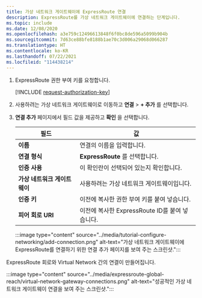 ```yaml
---
title: 가상 네트워크 게이트웨이에 ExpressRoute 연결
description: ExpressRoute를 가상 네트워크 게이트웨이에 연결하는 단계입니다.
ms.topic: include
ms.date: 12/08/2020
ms.openlocfilehash: a3e759c12496613848f6f0bc8de596a5099b904b
ms.sourcegitcommit: 7d63ce88bfe8188b1ae70c3d006a29068d066287
ms.translationtype: HT
ms.contentlocale: ko-KR
ms.lasthandoff: 07/22/2021
ms.locfileid: "114438214"
---
```

<!-- Used in deploy-azure-vmware-solution.md and tutorial-configure-networking.md -->


1. ExpressRoute 권한 부여 키를 요청합니다.

   [!INCLUDE [request-authorization-key](request-authorization-key.md)]

1. 사용하려는 가상 네트워크 게이트웨이로 이동하고 **연결** >  **+ 추가** 를 선택합니다.

1. **연결 추가** 페이지에서 필드 값을 제공하고 **확인** 을 선택합니다. 

   | 필드 | 값 |
   | --- | --- |
   | **이름**  | 연결의 이름을 입력합니다.  |
   | **연결 형식**  | **ExpressRoute** 를 선택합니다.  |
   | **인증 사용**  | 이 확인란이 선택되어 있는지 확인합니다.  |
   | **가상 네트워크 게이트웨이** | 사용하려는 가상 네트워크 게이트웨이입니다.  |
   | **인증 키**  | 이전에 복사한 권한 부여 키를 붙여 넣습니다. |
   | **피어 회로 URI**  | 이전에 복사한 ExpressRoute ID를 붙여 넣습니다.  |

   :::image type="content" source="../media/tutorial-configure-networking/add-connection.png" alt-text="가상 네트워크 게이트웨이에 ExpressRoute를 연결하기 위한 연결 추가 페이지를 보여 주는 스크린샷.":::

ExpressRoute 회로와 Virtual Network 간의 연결이 만들어집니다.

:::image type="content" source="../media/expressroute-global-reach/virtual-network-gateway-connections.png" alt-text="성공적인 가상 네트워크 게이트웨이 연결을 보여 주는 스크린샷.":::